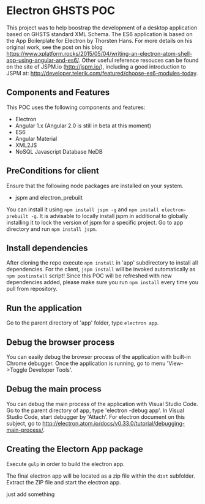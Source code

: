 # Electron GHSTS POC 

This project was to help boostrap the development of a desktop application based on GHSTS standard XML Schema.
The ES6 application is based on the App Boilerplate for Electron by Thorsten Hans. For more details on his original work, see the post on his blog https://www.xplatform.rocks/2015/05/04/writing-an-electron-atom-shell-app-using-angular-and-es6/. Other useful reference resouces can be found on the site of JSPM.io (http://jspm.io/), including a good introduction to JSPM at: http://developer.telerik.com/featured/choose-es6-modules-today.

## Components and Features

This POC uses the following components and features:

 * Electron
 * Angular 1.x (Angular 2.0 is still in beta at this moment)
 * ES6
 * Angular Material
 * XML2JS
 * NoSQL Javascript Database NeDB

## PreConditions for client

Ensure that the following node packages are installed on your system.

 * jspm and electron_prebuilt

You can install it using `npm install jspm -g` and `npm install electron-prebuilt -g`. 
It is advisable to locally install jspm in additional to globally installing it to lock the version of jspm for a specific project. 
Go to app directory and run `npm install jspm`.

## Install dependencies

After cloning the repo execute `npm install` in 'app' subdirectory to install all dependencies. For the client, `jspm install` will be invoked automatically as `npm postinstall` script!
Since this POC will be refreshed with new dependencies added, please make sure you run `npm install` every time you pull from repository.

## Run the application

Go to the parent directory of 'app' folder, type `electron app`.


## Debug the browser process 

You can easily debug the browser process of the application with built-in Chrome debugger. Once the application is running, go to menu 'View->Toggle Developer Tools'.

## Debug the main process

You can debug the main process of the application with Visual Studio Code. Go to the parent directory of app, type 'electron -debug app'.  In Visual Studio Code, start debugger by 'Attach'. For electron document on this subject, go to http://electron.atom.io/docs/v0.33.0/tutorial/debugging-main-process/.

## Creating the Electorn App package

Execute `gulp` in order to build the electron app.

The final electron app will be located as a zip file within the `dist` subfolder. Extract the ZIP file and start the electron app.

just add something 